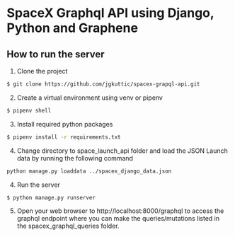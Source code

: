#  SpaceX Graphql API using Django, Python and Graphene

## How to run the server

1. Clone the project
```bash
$ git clone https://github.com/jgkuttic/spacex-grapql-api.git
```

2. Create a virtual environment using venv or pipenv
```bash
$ pipenv shell
```

3. Install required python packages
```bash
$ pipenv install -r requirements.txt
```
4. Change directory to space_launch_api folder and load the JSON Launch data by running the following command
```bash
python manage.py loaddata ../spacex_django_data.json
```

4. Run the server
```bash
$ python manage.py runserver
```

5. Open your web browser to http://localhost:8000/graphql to access the graphql endpoint where you can make the queries/mutations listed in the spacex_graphql_queries folder.